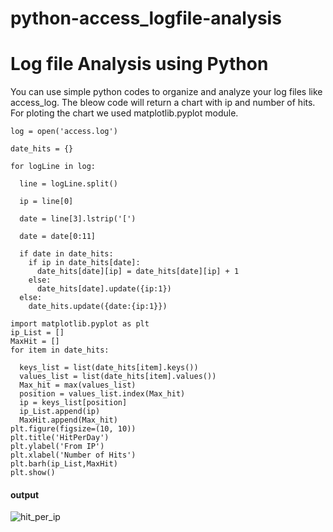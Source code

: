 # python-access_logfile-analysis
# Log file Analysis using Python
You can use simple python codes to organize and analyze your log files like access_log. The bleow code will return a chart with ip and number of hits. For ploting the chart we used  matplotlib.pyplot module.
```
log = open('access.log')

date_hits = {}

for logLine in log:

  line = logLine.split()

  ip = line[0]

  date = line[3].lstrip('[')

  date = date[0:11]
   
  if date in date_hits:
    if ip in date_hits[date]:
      date_hits[date][ip] = date_hits[date][ip] + 1
    else:
      date_hits[date].update({ip:1})
  else:
    date_hits.update({date:{ip:1}})
```
```
import matplotlib.pyplot as plt
ip_List = []
MaxHit = []
for item in date_hits:
  
  keys_list = list(date_hits[item].keys())
  values_list = list(date_hits[item].values())
  Max_hit = max(values_list)
  position = values_list.index(Max_hit)
  ip = keys_list[position]
  ip_List.append(ip)
  MaxHit.append(Max_hit)
plt.figure(figsize=(10, 10))
plt.title('HitPerDay')
plt.ylabel('From IP')
plt.xlabel('Number of Hits')
plt.barh(ip_List,MaxHit)
plt.show()
```
#### output
![hit_per_ip](https://user-images.githubusercontent.com/75690151/112109323-6b569d00-8bd7-11eb-9c4f-c55c61271469.png)
